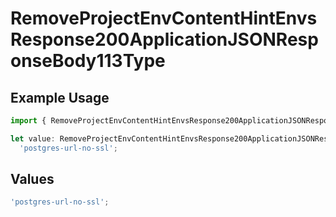 # RemoveProjectEnvContentHintEnvsResponse200ApplicationJSONResponseBody113Type

## Example Usage

```typescript
import { RemoveProjectEnvContentHintEnvsResponse200ApplicationJSONResponseBody113Type } from '@vercel/client/models/operations';

let value: RemoveProjectEnvContentHintEnvsResponse200ApplicationJSONResponseBody113Type =
  'postgres-url-no-ssl';
```

## Values

```typescript
'postgres-url-no-ssl';
```
